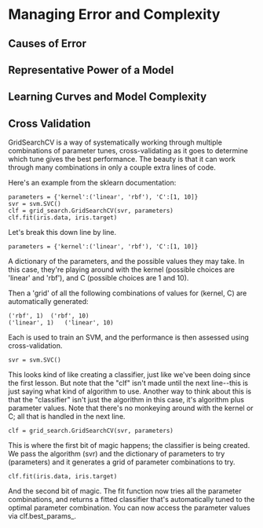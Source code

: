 # Managing Error and Complexity

## Causes of Error

## Representative Power of a Model

## Learning Curves and Model Complexity

## Cross Validation
GridSearchCV is a way of systematically working through multiple combinations of parameter tunes, cross-validating as it goes to determine which tune gives the best performance. The beauty is that it can work through many combinations in only a couple extra lines of code.

Here's an example from the sklearn documentation:

```
parameters = {'kernel':('linear', 'rbf'), 'C':[1, 10]}
svr = svm.SVC()
clf = grid_search.GridSearchCV(svr, parameters)
clf.fit(iris.data, iris.target)
```

Let's break this down line by line.

```
parameters = {'kernel':('linear', 'rbf'), 'C':[1, 10]} 
```
A dictionary of the parameters, and the possible values they may take. In this case, they're playing around with the kernel (possible choices are 'linear' and 'rbf'), and C (possible choices are 1 and 10).

Then a 'grid' of all the following combinations of values for (kernel, C) are automatically generated:

```
('rbf', 1)	('rbf', 10)
('linear', 1)	('linear', 10)
```
Each is used to train an SVM, and the performance is then assessed using cross-validation.

```
svr = svm.SVC() 
```
This looks kind of like creating a classifier, just like we've been doing since the first lesson. But note that the "clf" isn't made until the next line--this is just saying what kind of algorithm to use. Another way to think about this is that the "classifier" isn't just the algorithm in this case, it's algorithm plus parameter values. Note that there's no monkeying around with the kernel or C; all that is handled in the next line.

```
clf = grid_search.GridSearchCV(svr, parameters) 
```
This is where the first bit of magic happens; the classifier is being created. We pass the algorithm (svr) and the dictionary of parameters to try (parameters) and it generates a grid of parameter combinations to try.

```
clf.fit(iris.data, iris.target) 
```
And the second bit of magic. The fit function now tries all the parameter combinations, and returns a fitted classifier that's automatically tuned to the optimal parameter combination. You can now access the parameter values via clf.best_params_.
